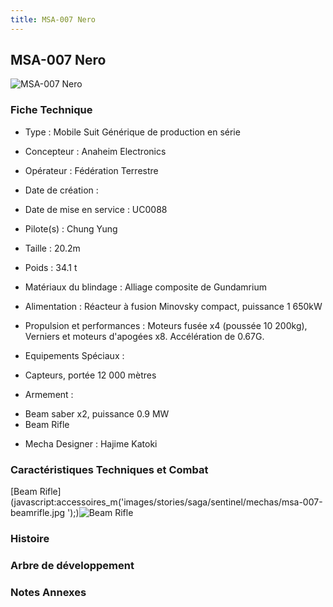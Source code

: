 ```yaml
---
title: MSA-007 Nero
---
```


MSA-007 Nero
------------


![MSA-007 Nero](/images/stories/saga/sentinel/mechas/msa-007.png)


### Fiche Technique



- Type : Mobile Suit Générique de production en série
  
- Concepteur : Anaheim Electronics
  
- Opérateur : Fédération Terrestre
  
- Date de création : 
  
- Date de mise en service : UC0088
  
- Pilote(s) : Chung Yung
  
- Taille : 20.2m
  
- Poids : 34.1 t
  
- Matériaux du blindage : Alliage composite de Gundamrium
  
- Alimentation : Réacteur à fusion Minovsky compact, puissance 1 650kW
  
- Propulsion et performances : Moteurs fusée x4 (poussée 10 200kg), Verniers et moteurs d'apogées x8. Accélération de 0.67G.
  
- Equipements Spéciaux :


* Capteurs, portée 12 000 mètres


- Armement :


* Beam saber x2, puissance 0.9 MW
* Beam Rifle


- Mecha Designer : Hajime Katoki


### Caractéristiques Techniques et Combat


[Beam Rifle](javascript:accessoires_m('images/stories/saga/sentinel/mechas/msa-007-beamrifle.jpg
');)![
Beam Rifle](/images/stories/saga/sentinel/mechas/msa-007-beamrifle.jpg
) 
### Histoire


### Arbre de développement


### Notes Annexes


